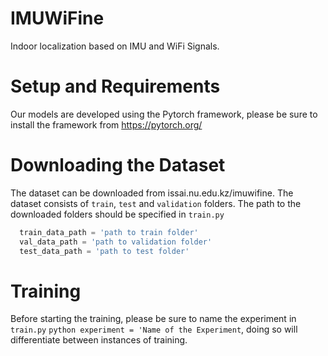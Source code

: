 # IMUWiFine

Indoor localization based on IMU and WiFi Signals. 


# Setup and Requirements

Our models are developed using the Pytorch framework, please be sure to install the framework from https://pytorch.org/  


# Downloading the Dataset

The dataset can be downloaded from issai.nu.edu.kz/imuwifine. The dataset consists of `train`, `test` and `validation` folders. The path to the downloaded folders should be specified in `train.py` 

```python
  train_data_path = 'path to train folder'
  val_data_path = 'path to validation folder'
  test_data_path = 'path to test folder'
```


# Training

Before starting the training, please be sure to name the experiment in `train.py` ```python experiment = 'Name of the Experiment```, doing so will differentiate between instances of training.
